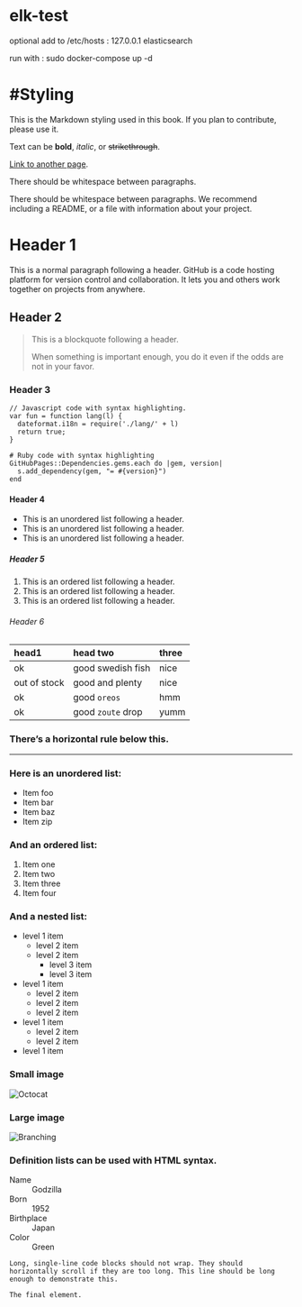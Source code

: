 # elk-test

optional add to /etc/hosts :
127.0.0.1 elasticsearch 

run with  : 
sudo docker-compose up -d 

<p><h1>#Styling</h1></p>
<p>This is the Markdown styling used in this book. If you plan to contribute, please use it.</p>
<p>Text can be <strong>bold</strong>, <em>italic</em>, or <del>strikethrough</del>.</p>

<p><a href="./another-page.html">Link to another page</a>.</p>

<p>There should be whitespace between paragraphs.</p>

<p>There should be whitespace between paragraphs. We recommend including a README, or a file with information about your project.</p>

<h1 id="header-1">Header 1</h1>

<p>This is a normal paragraph following a header. GitHub is a code hosting platform for version control and collaboration. It lets you and others work together on projects from anywhere.</p>

<h2 id="header-2">Header 2</h2>

<blockquote>
  <p>This is a blockquote following a header.</p>

  <p>When something is important enough, you do it even if the odds are not in your favor.</p>
</blockquote>

<h3 id="header-3">Header 3</h3>

<div class="language-js highlighter-rouge"><div class="highlight"><pre class="highlight"><code><span class="c1">// Javascript code with syntax highlighting.</span>
<span class="kd">var</span> <span class="nx">fun</span> <span class="o">=</span> <span class="kd">function</span> <span class="nx">lang</span><span class="p">(</span><span class="nx">l</span><span class="p">)</span> <span class="p">{</span>
  <span class="nx">dateformat</span><span class="p">.</span><span class="nx">i18n</span> <span class="o">=</span> <span class="nx">require</span><span class="p">(</span><span class="s1">'./lang/'</span> <span class="o">+</span> <span class="nx">l</span><span class="p">)</span>
  <span class="k">return</span> <span class="kc">true</span><span class="p">;</span>
<span class="p">}</span>
</code></pre></div></div>

<div class="language-ruby highlighter-rouge"><div class="highlight"><pre class="highlight"><code><span class="c1"># Ruby code with syntax highlighting</span>
<span class="no">GitHubPages</span><span class="o">::</span><span class="no">Dependencies</span><span class="p">.</span><span class="nf">gems</span><span class="p">.</span><span class="nf">each</span> <span class="k">do</span> <span class="o">|</span><span class="n">gem</span><span class="p">,</span> <span class="n">version</span><span class="o">|</span>
  <span class="n">s</span><span class="p">.</span><span class="nf">add_dependency</span><span class="p">(</span><span class="n">gem</span><span class="p">,</span> <span class="s2">"= </span><span class="si">#{</span><span class="n">version</span><span class="si">}</span><span class="s2">"</span><span class="p">)</span>
<span class="k">end</span>
</code></pre></div></div>

<h4 id="header-4">Header 4</h4>

<ul>
  <li>This is an unordered list following a header.</li>
  <li>This is an unordered list following a header.</li>
  <li>This is an unordered list following a header.</li>
</ul>

<h5 id="header-5">Header 5</h5>

<ol>
  <li>This is an ordered list following a header.</li>
  <li>This is an ordered list following a header.</li>
  <li>This is an ordered list following a header.</li>
</ol>

<h6 id="header-6">Header 6</h6>

<table>
  <thead>
    <tr>
      <th style="text-align: left">head1</th>
      <th style="text-align: left">head two</th>
      <th style="text-align: left">three</th>
    </tr>
  </thead>
  <tbody>
    <tr>
      <td style="text-align: left">ok</td>
      <td style="text-align: left">good swedish fish</td>
      <td style="text-align: left">nice</td>
    </tr>
    <tr>
      <td style="text-align: left">out of stock</td>
      <td style="text-align: left">good and plenty</td>
      <td style="text-align: left">nice</td>
    </tr>
    <tr>
      <td style="text-align: left">ok</td>
      <td style="text-align: left">good <code class="highlighter-rouge">oreos</code></td>
      <td style="text-align: left">hmm</td>
    </tr>
    <tr>
      <td style="text-align: left">ok</td>
      <td style="text-align: left">good <code class="highlighter-rouge">zoute</code> drop</td>
      <td style="text-align: left">yumm</td>
    </tr>
  </tbody>
</table>

<h3 id="theres-a-horizontal-rule-below-this">There’s a horizontal rule below this.</h3>

<hr />

<h3 id="here-is-an-unordered-list">Here is an unordered list:</h3>

<ul>
  <li>Item foo</li>
  <li>Item bar</li>
  <li>Item baz</li>
  <li>Item zip</li>
</ul>

<h3 id="and-an-ordered-list">And an ordered list:</h3>

<ol>
  <li>Item one</li>
  <li>Item two</li>
  <li>Item three</li>
  <li>Item four</li>
</ol>

<h3 id="and-a-nested-list">And a nested list:</h3>

<ul>
  <li>level 1 item
    <ul>
      <li>level 2 item</li>
      <li>level 2 item
        <ul>
          <li>level 3 item</li>
          <li>level 3 item</li>
        </ul>
      </li>
    </ul>
  </li>
  <li>level 1 item
    <ul>
      <li>level 2 item</li>
      <li>level 2 item</li>
      <li>level 2 item</li>
    </ul>
  </li>
  <li>level 1 item
    <ul>
      <li>level 2 item</li>
      <li>level 2 item</li>
    </ul>
  </li>
  <li>level 1 item</li>
</ul>

<h3 id="small-image">Small image</h3>

<p><img src="https://github.githubassets.com/images/icons/emoji/octocat.png" alt="Octocat" /></p>

<h3 id="large-image">Large image</h3>

<p><img src="https://guides.github.com/activities/hello-world/branching.png" alt="Branching" /></p>

<h3 id="definition-lists-can-be-used-with-html-syntax">Definition lists can be used with HTML syntax.</h3>

<dl>
<dt>Name</dt>
<dd>Godzilla</dd>
<dt>Born</dt>
<dd>1952</dd>
<dt>Birthplace</dt>
<dd>Japan</dd>
<dt>Color</dt>
<dd>Green</dd>
</dl>

<div class="highlighter-rouge"><div class="highlight"><pre class="highlight"><code>Long, single-line code blocks should not wrap. They should horizontally scroll if they are too long. This line should be long enough to demonstrate this.
</code></pre></div></div>

<div class="highlighter-rouge"><div class="highlight"><pre class="highlight"><code>The final element.
</code></pre></div></div>
